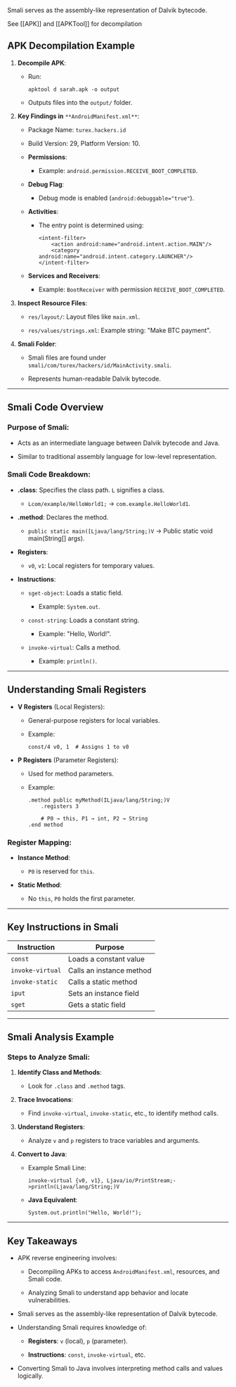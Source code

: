 Smali serves as the assembly-like representation of Dalvik bytecode.

See [[APK]] and [[APKTool]] for decompilation


## APK Decompilation Example

1. **Decompile APK**:
    
    - Run:
        
        ```
        apktool d sarah.apk -o output
        ```
        
    - Outputs files into the `output/` folder.
        
2. **Key Findings in** `**AndroidManifest.xml**`:
    
    - Package Name: `turex.hackers.id`
        
    - Build Version: 29, Platform Version: 10.
        
    - **Permissions**:
        
        - Example: `android.permission.RECEIVE_BOOT_COMPLETED`.
            
    - **Debug Flag**:
        
        - Debug mode is enabled (`android:debuggable="true"`).
            
    - **Activities**:
        
        - The entry point is determined using:
            
            ```
            <intent-filter>
                <action android:name="android.intent.action.MAIN"/>
                <category android:name="android.intent.category.LAUNCHER"/>
            </intent-filter>
            ```
            
    - **Services and Receivers**:
        
        - Example: `BootReceiver` with permission `RECEIVE_BOOT_COMPLETED`.
            
3. **Inspect Resource Files**:
    
    - `res/layout/`: Layout files like `main.xml`.
        
    - `res/values/strings.xml`: Example string: "Make BTC payment".
        
4. **Smali Folder**:
    
    - Smali files are found under `smali/com/turex/hackers/id/MainActivity.smali`.
        
    - Represents human-readable Dalvik bytecode.
        

---

## Smali Code Overview

### Purpose of Smali:

- Acts as an intermediate language between Dalvik bytecode and Java.
    
- Similar to traditional assembly language for low-level representation.
    

### Smali Code Breakdown:

- **.class**: Specifies the class path. `L` signifies a class.
    
    - `Lcom/example/HelloWorld1;` → `com.example.HelloWorld1`.
        
- **.method**: Declares the method.
    
    - `public static main([Ljava/lang/String;)V` → Public static void main(String[] args).
        
- **Registers**:
    
    - `v0`, `v1`: Local registers for temporary values.
        
- **Instructions**:
    
    - `sget-object`: Loads a static field.
        
        - Example: `System.out`.
            
    - `const-string`: Loads a constant string.
        
        - Example: "Hello, World!".
            
    - `invoke-virtual`: Calls a method.
        
        - Example: `println()`.
            

---

## Understanding Smali Registers

- **V Registers** (Local Registers):
    
    - General-purpose registers for local variables.
        
    - Example:
        
        ```
        const/4 v0, 1  # Assigns 1 to v0
        ```
        
- **P Registers** (Parameter Registers):
    
    - Used for method parameters.
        
    - Example:
        
        ```
        .method public myMethod(ILjava/lang/String;)V
            .registers 3
            
            # P0 → this, P1 → int, P2 → String
        .end method
        ```
        

### Register Mapping:

- **Instance Method**:
    
    - `P0` is reserved for `this`.
        
- **Static Method**:
    
    - No `this`, `P0` holds the first parameter.
        

---

## Key Instructions in Smali

|Instruction|Purpose|
|---|---|
|`const`|Loads a constant value|
|`invoke-virtual`|Calls an instance method|
|`invoke-static`|Calls a static method|
|`iput`|Sets an instance field|
|`sget`|Gets a static field|

---

## Smali Analysis Example

### Steps to Analyze Smali:

1. **Identify Class and Methods**:
    
    - Look for `.class` and `.method` tags.
        
2. **Trace Invocations**:
    
    - Find `invoke-virtual`, `invoke-static`, etc., to identify method calls.
        
3. **Understand Registers**:
    
    - Analyze `v` and `p` registers to trace variables and arguments.
        
4. **Convert to Java**:
    
    - Example Smali Line:
        
        ```
        invoke-virtual {v0, v1}, Ljava/io/PrintStream;->println(Ljava/lang/String;)V
        ```
        
    - **Java Equivalent**:
        
        ```
        System.out.println("Hello, World!");
        ```
        

---

## Key Takeaways

- APK reverse engineering involves:
    
    - Decompiling APKs to access `AndroidManifest.xml`, resources, and Smali code.
        
    - Analyzing Smali to understand app behavior and locate vulnerabilities.
        
- Smali serves as the assembly-like representation of Dalvik bytecode.
    
- Understanding Smali requires knowledge of:
    
    - **Registers**: `v` (local), `p` (parameter).
        
    - **Instructions**: `const`, `invoke-virtual`, etc.
        
- Converting Smali to Java involves interpreting method calls and values logically.